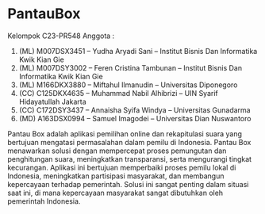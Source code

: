 # PantauBox
Kelompok C23-PR548 
Anggota :
1. (ML) M007DSX3451 – Yudha Aryadi Sani – Institut Bisnis Dan Informatika Kwik Kian Gie 
2. (ML) M007DSY3002 – Feren Cristina Tambunan – Institut Bisnis Dan Informatika Kwik Kian Gie  
3. (ML) M166DKX3880 – Miftahul Ilmanudin – Universitas Diponegoro 
4. (CC) C125DKX4635 – Muhammad Nabil Alhibrizi – UIN Syarif Hidayatullah Jakarta 
5. (CC) C172DSY3437 – Annaisha Syifa Windya – Universitas Gunadarma
6. (MD) A163DSX0994 – Samuel Imagodei – Universitas Dian Nuswantoro


Pantau Box adalah aplikasi pemilihan online dan rekapitulasi suara yang bertujuan mengatasi permasalahan dalam pemilu di Indonesia. Pantau Box menawarkan solusi dengan mempercepat proses pemungutan dan penghitungan suara, meningkatkan transparansi, serta mengurangi tingkat kecurangan. Aplikasi ini bertujuan memperbaiki proses pemilu lokal di Indonesia, meningkatkan partisipasi masyarakat, dan membangun kepercayaan terhadap pemerintah. Solusi ini sangat penting dalam situasi saat ini, di mana kepercayaan masyarakat sangat dibutuhkan oleh pemerintah Indonesia.
